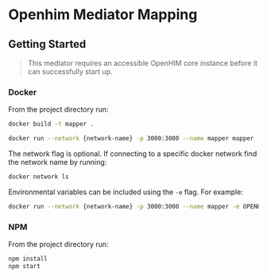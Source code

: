 # Openhim Mediator Mapping

## Getting Started

> This mediator requires an accessible OpenHIM core instance before it can successfully start up.

### Docker

From the project directory run:

```sh
docker build -t mapper .

docker run --network {network-name} -p 3000:3000 --name mapper mapper
```

The network flag is optional. If connecting to a specific docker network find the network name by running:

```sh
docker network ls
```

Environmental variables can be included using the `-e` flag. For example:

```sh
docker run --network {network-name} -p 3000:3000 --name mapper -e OPENHIM_TRUST_SELF_SIGNED=true mapper
```

### NPM

From the project directory run:

```sh
npm install
npm start
```
